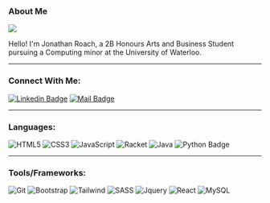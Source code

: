 ### About Me

![](https://komarev.com/ghpvc/?username=Jonathan-Roach&color=yellow)

Hello! I'm Jonathan Roach, a 2B Honours Arts and Business Student pursuing a Computing minor at the University of Waterloo.

---
### Connect With Me:
[![Linkedin Badge](https://img.shields.io/badge/LinkedIn-0077B5?style=for-the-badge&logo=linkedin&logoColor=white)](https://www.linkedin.com/in/jonathanroach1/) 
[![Mail Badge](https://img.shields.io/badge/Email-1877F2?style=for-the-badge&logo=gmail&logoColor=white)](mailto:j2roach@uwaterloo.ca)

---

### Languages:
![HTML5](https://img.shields.io/badge/HTML5-%23E34F26.svg?style=flat&logo=html5&logoColor=white)
![CSS3](https://img.shields.io/badge/CSS3-%231572B6.svg?style=flat&logo=css3&logoColor=white)
![JavaScript](https://img.shields.io/badge/JavaScript-%23323330.svg?style=flat&logo=javascript&logoColor=%23F7DF1E)
![Racket](https://img.shields.io/badge/Racket-D14836.svg?style=flat&logo=racket&logoColor=white)
![Java](https://img.shields.io/badge/Java-%23ED8B00.svg?style=flat&logo=java&logoColor=white)
![Python Badge](https://img.shields.io/badge/Python-3776AB?logo=python&logoColor=white&style=flat)

---

### Tools/Frameworks:
![Git](https://img.shields.io/badge/Git-%23F05033.svg?style=flat&logo=git&logoColor=white)
![Bootstrap](https://img.shields.io/badge/Bootstrap-%23563D7C.svg?style=flat&logo=bootstrap&logoColor=white)
![Tailwind](https://img.shields.io/badge/Tailwind-%2338B2AC.svg?style=flat&for-the-badge&logo=tailwind-css&logoColor=white)
![SASS](https://img.shields.io/badge/Sass-CC6699.svg?style=flat&logo=sass&logoColor=white)
![Jquery](https://img.shields.io/badge/jQuery-0769AD.svg?style=fflat&logo=jquery&logoColor=white)
![React](https://img.shields.io/badge/React-23DAFB?logo=react&logoColor=white&style=flat)
![MySQL](https://img.shields.io/badge/MySQL-4479A1?logo=mysql&logoColor=white&style=flat)

